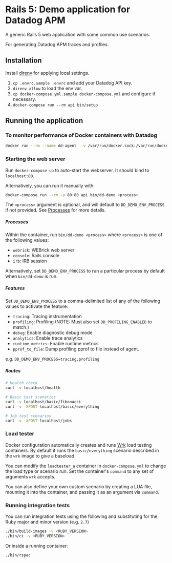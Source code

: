 # Rails 5: Demo application for Datadog APM

A generic Rails 5 web application with some common use scenarios.

For generating Datadog APM traces and profiles.

## Installation

Install [direnv](https://github.com/direnv/direnv) for applying local settings.

1. `cp .envrc.sample .envrc` and add your Datadog API key.
2. `direnv allow` to load the env var.
3. `cp docker-compose.yml.sample docker-compose.yml` and configure if necessary.
4. `docker-compose run --rm api bin/setup`

## Running the application

### To monitor performance of Docker containers with Datadog

```sh
docker run --rm --name dd-agent  -v /var/run/docker.sock:/var/run/docker.sock:ro -v /proc/:/host/proc/:ro -v /sys/fs/cgroup/:/host/sys/fs/cgroup:ro -e API_KEY=$DD_API_KEY datadog/docker-dd-agent:latest
```

### Starting the web server

Run `docker-compose up` to auto-start the webserver. It should bind to `localhost:80`.

Alternatively, you can run it manually with:

```sh
docker-compose run --rm -p 80:80 api bin/dd-demo <process>
```

The `<process>` argument is optional, and will default to `DD_DEMO_ENV_PROCESS` if not provided. See [Processes](#processes) for more details.

##### Processes

Within the container, run `bin/dd-demo <process>` where `<process>` is one of the following values:

 - `webrick`: WEBrick web server
 - `console`: Rails console
 - `irb`: IRB session

 Alternatively, set `DD_DEMO_ENV_PROCESS` to run a particular process by default when `bin/dd-demo` is run.

##### Features

Set `DD_DEMO_ENV_PROCESS` to a comma-delimited list of any of the following values to activate the feature:

 - `tracing`: Tracing instrumentation
 - `profiling`: Profiling (NOTE: Must also set `DD_PROFILING_ENABLED` to match.)
 - `debug`: Enable diagnostic debug mode
 - `analytics`: Enable trace analytics
 - `runtime_metrics`: Enable runtime metrics
 - `pprof_to_file`: Dump profiling pprof to file instead of agent.

e.g. `DD_DEMO_ENV_PROCESS=tracing,profiling`

##### Routes

```sh
# Health check
curl -v localhost/health

# Basic test scenarios
curl -v localhost/basic/fibonacci
curl -v -XPOST localhost/basic/everything

# Job test scenarios
curl -v -XPOST localhost/jobs
```

### Load tester

Docker configuration automatically creates and runs [Wrk](https://github.com/wg/wrk) load testing containers. By default it runs the `basic/everything` scenario described in the `wrk` image to give a baseload.

You can modify the `loadtester_a` container in `docker-compose.yml` to change the load type or scenario run. Set the container's `command` to any set of arguments `wrk` accepts.

You can also define your own custom scenario by creating a LUA file, mounting it into the container, and passing it as an argument via `command`.

### Running integration tests

You can run integration tests using the following and substituting for the Ruby major and minor version (e.g. `2.7`)

```sh
./bin/build-images -v <RUBY_VERSION>
./bin/ci -v <RUBY_VERSION>
```

Or inside a running container:

```sh
./bin/rspec
```
